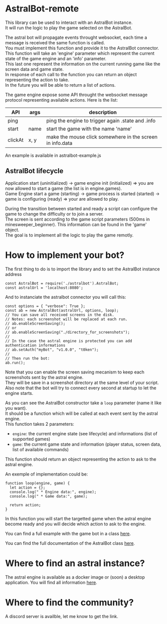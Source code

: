 # AstralBot-remote

This library can be used to interact with an AstralBot instance.  
It will run the logic to play the game selected on the AstralBot.

The astral bot will propagate events throught websocket, each time a message is received the same function is called.  
You must implement this function and provide it to the AstralBot connector.  
This function will take an 'engine' parameter which represent the current state of the game engine and an 'info' parameter.  
This last one represent the information on the current running game like the screen data and game state.  
In response of each call to the function you can return an object representing the action to take.  
In the future you will be able to return a list of actions.

The game engine expose some API throught the websocket message protocol representing available actions.
Here is the list:

|   API   | args |     description                                           |
|---------|------|-----------------------------------------------------------|
| ping    |      | ping the engine to trigger again .state and .info         |
| start   | name | start the game with the name 'name'                       |
| clickAt | x, y | make the mouse click somewhere in the screen in info.data |

An example is available in astralbot-example.js

AstralBot lifecycle
-------------------

Application start (uninitialized) -> game engine init (initialized) => you are now allowed to start a game (the list is in engine.games).  
Game Engine start a game (starting) -> game process is started (started) -> game is configuring (ready) => your are allowed to play.

During the transition between started and ready a script can configure the game to change the difficulty or to join a server.  
The screen is sent according to the game script parameters (500ms in minesweeper_beginner). This information can be found in the 'game' object.  
The goal is to implement all the logic to play the game remotly.

How to implement your bot?
=========================

The first thing to do is to import the library and to set the AstralBot instance address

```
const AstralBot = require('./astralbot').AstralBot;
const astralUrl = 'localhost:8080';
```

And to instanciate the astralbot connector you will call this:

```
const options = { "verbose": True };
const ab = new AstralBot(astralUrl, options, loop);
// You can save all received screens in the disk.
// Notes: each screenshot will be replaced at each run.
// ab.enableScreenSaving();
// or
// ab.enableScreenSaving("./directory_for_screenshots");
//
// In the case the astral engine is protected you can add authentication informations
// ab.setAuth("myBot", "v1.0.0", "t0ken");
//
// Then run the bot:
ab.run();
```

Note that you can enable the screen saving mecanism to keep each screenshots sent by the astral engine.  
They will be save in a screenshot directory at the same level of your script.  
Also note that the bot will try to connect every second at startup to let the engine starts.

As you can see the AstralBot constructor take a `loop` parameter (name it like you want).  
It should be a function which will be called at each event sent by the astral engine.  
This function takes 2 parameters:

* `engine`: the current engine state (see lifecycle) and informations (list of supported games)
* `game`: the current game state and information (player status, screen data, list of available commands)

This function should return an object representing the action to ask to the astral engine.

An exemple of implementation could be:

```
function loop(engine, game) {
  let action = {};
  console.log(" * Engine data:", engine);
  console.log(" * Game data:", game);

  return action;
}
```

In this function you will start the targetted game when the astral engine become ready and you will decide which action to ask to the engine.

You can find a full example with the game bot in a class [here](astralbot-example.js).

You can find the full documentation of the AstralBot class [here](doc/api.md).

Where to find an astral instance?
=================================

The astral engine is available as a docker image or (soon) a desktop application.
You will find all information [here](https://github.com/AstralBotAI/AstralBot-engine).

Where to find the community?
============================

A discord server is availble, let me know to get the link.
